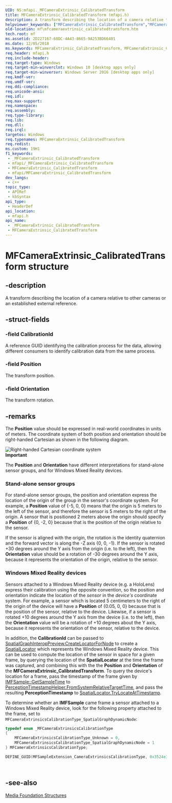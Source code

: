 ```yaml
---
UID: NS:mfapi._MFCameraExtrinsic_CalibratedTransform
title: MFCameraExtrinsic_CalibratedTransform (mfapi.h)
description: A transform describing the location of a camera relative to other cameras or an established external reference.
helpviewer_keywords: ["MFCameraExtrinsic_CalibratedTransform","MFCameraExtrinsic_CalibratedTransform structure [Media Foundation]","PMFCameraExtrinsic_CalibratedTransform","PMFCameraExtrinsic_CalibratedTransform structure pointer [Media Foundation]","mf.mfcameraextrinsic_calibratedtransform","mfapi/MFCameraExtrinsic_CalibratedTransform","mfapi/PMFCameraExtrinsic_CalibratedTransform"]
old-location: mf\mfcameraextrinsic_calibratedtransform.htm
tech.root: mf
ms.assetid: 2D227167-68DC-4A43-8665-9A253BD66401
ms.date: 12/05/2018
ms.keywords: MFCameraExtrinsic_CalibratedTransform, MFCameraExtrinsic_CalibratedTransform structure [Media Foundation], PMFCameraExtrinsic_CalibratedTransform, PMFCameraExtrinsic_CalibratedTransform structure pointer [Media Foundation], mf.mfcameraextrinsic_calibratedtransform, mfapi/MFCameraExtrinsic_CalibratedTransform, mfapi/PMFCameraExtrinsic_CalibratedTransform
req.header: mfapi.h
req.include-header: 
req.target-type: Windows
req.target-min-winverclnt: Windows 10 [desktop apps only]
req.target-min-winversvr: Windows Server 2016 [desktop apps only]
req.kmdf-ver: 
req.umdf-ver: 
req.ddi-compliance: 
req.unicode-ansi: 
req.idl: 
req.max-support: 
req.namespace: 
req.assembly: 
req.type-library: 
req.lib: 
req.dll: 
req.irql: 
targetos: Windows
req.typenames: MFCameraExtrinsic_CalibratedTransform
req.redist: 
ms.custom: 19H1
f1_keywords:
 - _MFCameraExtrinsic_CalibratedTransform
 - mfapi/_MFCameraExtrinsic_CalibratedTransform
 - MFCameraExtrinsic_CalibratedTransform
 - mfapi/MFCameraExtrinsic_CalibratedTransform
dev_langs:
 - c++
topic_type:
 - APIRef
 - kbSyntax
api_type:
 - HeaderDef
api_location:
 - mfapi.h
api_name:
 - _MFCameraExtrinsic_CalibratedTransform
 - MFCameraExtrinsic_CalibratedTransform
---
```


# MFCameraExtrinsic_CalibratedTransform structure


## -description

A transform describing the location of a camera relative to other cameras or an established external reference.

## -struct-fields

### -field CalibrationId

A reference GUID identifying the calibration process for the data, allowing different consumers to identify calibration data from the same process.

### -field Position

The transform position.

### -field Orientation

The transform rotation.

## -remarks

The <b>Position</b> value should be expressed in real-world coordinates in units of meters. The coordinate system of both position and orientation should be right-handed Cartesian as shown in the following diagram. 

<img alt="Right-handed Cartesian coordinate system" src="images/MFCameraExtrinsic_Diagram.png"/>
<div class="alert"><b>Important</b>
  <p class="note">The <b>Position</b> and <b>Orientation</b> have different interpretations for stand-alone sensor groups, and for Windows Mixed Reality devices.
</div>
  
### Stand-alone sensor groups
<p class="note">For stand-alone sensor groups, the position and orientation express the location of the origin of the group in the sensor's coordinate system. For example, a <b>Position</b> value of {-5, 0, 0} means that the origin is 5 meters to the left of the sensor, and therefore the sensor is 5 meters to the right of the origin. A sensor that is positioned 2 meters above the origin should specify a <b>Position</b> of {0, -2, 0} because that is the position of the origin relative to the sensor.

<p class="note">If the sensor is aligned with the origin, the rotation is the identity quaternion and the forward vector is along the -Z axis  {0, 0, -1}. If the sensor is rotated +30 degrees around the Y axis from the origin (i.e. to the left), then the <b>Orientation</b> value should be a rotation of -30 degrees around the Y axis, because it represents the orientation of the origin, relative to the sensor.

### Windows Mixed Reality devices
<p class="note">Sensors attached to a Windows Mixed Reality device (e.g. a HoloLens) express their calibration using the opposite convention, so the position and orientation indicate the location of the <em>sensor</em> in the <em>device's</em> coordinate system. For example, a sensor which is located 5 centimeters to the right of the origin of the device will have a <b>Position</b> of {0.05, 0, 0} because that is the position of the sensor, relative to the device. Likewise, if a sensor is rotated +10 degrees around the Y axis from the device (i.e. to the left), then the <b>Orientation</b> value will be a rotation of +10 degrees about the Y axis, because it represents the orientation of the sensor, relative to the device.
  
In addition, the <b>CalibrationId</b> can be passed to <a href="/uwp/api/windows.perception.spatial.preview.spatialgraphinteroppreview.createlocatorfornode">SpatialGraphInteropPreview.CreateLocatorForNode</a> to create a <a href="/uwp/api/windows.perception.spatial.spatiallocator">SpatialLocator</a> which represents the Windows Mixed Reality device. This can be used to compute the location of the sensor in space for a given frame, by querying the location of the <b>SpatialLocator</b> at the time the frame was captured, and combining this with the the <b>Position</b> and <b>Orientation</b> of the <b>MFCameraExtrinsic_CalibratedTransform</b>. To query the device's location for a frame, pass the timestamp of the frame given by <a href="/windows/win32/api/mfobjects/nf-mfobjects-imfsample-getsampletime">IMFSample::GetSampleTime</a> to <a href="/uwp/api/windows.perception.perceptiontimestamphelper.fromsystemrelativetargettime">PerceptionTimestampHelper.FromSystemRelativeTargetTime</a>, and pass the resulting <b>PerceptionTimestamp</b> to <a href="/uwp/api/windows.perception.spatial.spatiallocator.trylocateattimestamp">SpatialLocator.TryLocateAtTimestamp</a>.

To determine whether an <b>IMFSample</b> came frame a sensor attached to a Windows Mixed Reality device, look for the following property attached to the frame, set to `MFCameraExtrinsicsCalibrationType_SpatialGraphDynamicNode`:

```cpp
typedef enum _MFCameraExtrinsicsCalibrationType
{
    MFCameraExtrinsicsCalibrationType_Unknown = 0,
    MFCameraExtrinsicsCalibrationType_SpatialGraphDynamicNode = 1
} MFCameraExtrinsicsCalibrationType;

DEFINE_GUID(MFSampleExtension_CameraExtrinsicsCalibrationType, 0x3524e3b0, 0xc355, 0x49f1, 0xb8, 0xb0, 0xd0, 0xdd, 0x62, 0xde, 0x37, 0xa7);
```

<div> </div>

## -see-also

<a href="/windows/desktop/medfound/media-foundation-structures">Media Foundation Structures</a>

